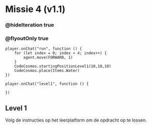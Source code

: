 # Missie 4 (v1.1)
### @hideIteration true
### @flyoutOnly true
```blocks
player.onChat("run", function () {
    for (let index = 0; index < 4; index++) {
        agent.move(FORWARD, 1)
    }
    CodeCosmos.startingPositionLevel1(10,10,10)
    CodeCosmos.place(Items.Water)
})
```
```template
player.onChat("level1", function () {

})
```
## Level 1
Volg de instructies op het leerplatform om de opdracht op te lossen.